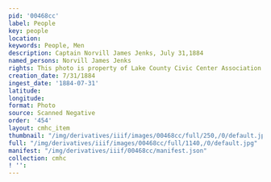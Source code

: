 ```yaml
---
pid: '00468cc'
label: People
key: people
location: 
keywords: People, Men
description: Captain Norvill James Jenks, July 31,1884
named_persons: Norvill James Jenks
rights: This photo is property of Lake County Civic Center Association.
creation_date: 7/31/1884
ingest_date: '1884-07-31'
latitude: 
longitude: 
format: Photo
source: Scanned Negative
order: '454'
layout: cmhc_item
thumbnail: "/img/derivatives/iiif/images/00468cc/full/250,/0/default.jpg"
full: "/img/derivatives/iiif/images/00468cc/full/1140,/0/default.jpg"
manifest: "/img/derivatives/iiif/00468cc/manifest.json"
collection: cmhc
! '': 
---
```

